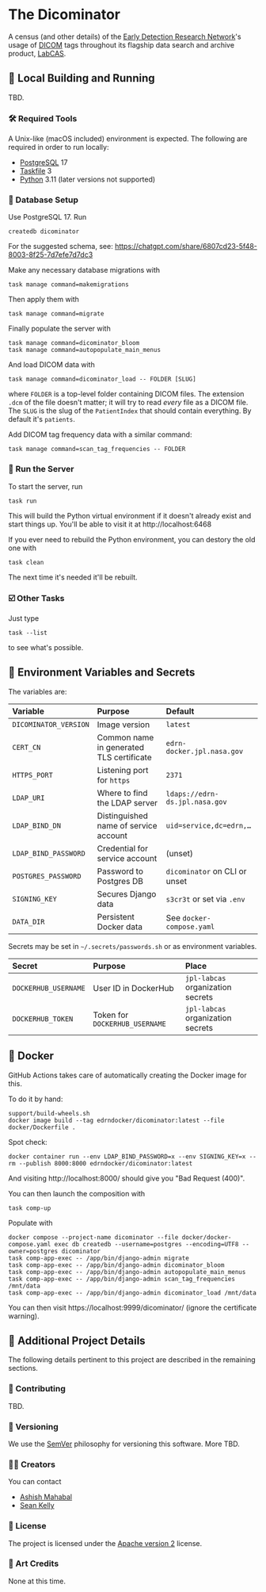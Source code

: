 # The Dicominator

A census (and other details) of the [Early Detection Research Network](https://edrn.nci.nih.gov/)'s usage of [DICOM](https://www.dicomstandard.org/) tags throughout its flagship data search and archive product, [LabCAS](https://edrn-labcas.jpl.nasa.gov/).



## 👷 Local Building and Running

TBD.


### 🛠️ Required Tools

A Unix-like (macOS included) environment is expected. The following are required in order to run locally:

- [PostgreSQL](https://www.postgresql.org/) 17
- [Taskfile](https://taskfile.dev/) 3
- [Python](https://www.python.org/) 3.11 (later versions not supported)



### 💽 Database Setup

Use PostgreSQL 17. Run

    createdb dicominator

For the suggested schema, see: https://chatgpt.com/share/6807cd23-5f48-8003-8f25-7d7efe7d7dc3

Make any necessary database migrations with

    task manage command=makemigrations

Then apply them with

    task manage command=migrate

Finally populate the server with

    task manage command=dicominator_bloom
    task manage command=autopopulate_main_menus

And load DICOM data with

    task manage command=dicominator_load -- FOLDER [SLUG]

where `FOLDER` is a top-level folder containing DICOM files. The extension `.dcm` of the file doesn't matter; it will try to read _every_ file as a DICOM file. The `SLUG` is the slug of the `PatientIndex` that should contain everything. By default it's `patients`.

Add DICOM tag frequency data with a similar command:

    task manage command=scan_tag_frequencies -- FOLDER


### 🏃 Run the Server

To start the server, run

    task run

This will build the Python virtual environment if it doesn't already exist and start things up. You'll be able to visit it at http://localhost:6468

If you ever need to rebuild the Python environment, you can destory the old one with

    task clean

The next time it's needed it'll be rebuilt.


### ☑️ Other Tasks

Just type

    task --list

to see what's possible.


## 🌱 Environment Variables and Secrets

The variables are:

| Variable                 | Purpose                                  | Default                        |
|:-------------------------|:-----------------------------------------|:-------------------------------|
| `DICOMINATOR_VERSION`    | Image version                            | `latest`                       |
| `CERT_CN`                | Common name in generated TLS certificate | `edrn-docker.jpl.nasa.gov`     |
| `HTTPS_PORT`             | Listening port for `https`               | `2371`                         |
| `LDAP_URI`               | Where to find the LDAP server            | `ldaps://edrn-ds.jpl.nasa.gov` |
| `LDAP_BIND_DN`           | Distinguished name of service account    | `uid=service,dc=edrn,…`        |
| `LDAP_BIND_PASSWORD`     | Credential for service account           | (unset)                        |
| `POSTGRES_PASSWORD`      | Password to Postgres DB                  | `dicominator` on CLI or unset  |
| `SIGNING_KEY`            | Secures Django data                      | `s3cr3t` or set via `.env`     |
| `DATA_DIR`               | Persistent Docker data                   | See `docker-compose.yaml`      |

Secrets may be set in `~/.secrets/passwords.sh` or as environment variables.

| Secret               | Purpose                        | Place                             |
|:---------------------|:-------------------------------|:----------------------------------|
| `DOCKERHUB_USERNAME` | User ID in DockerHub           | `jpl-labcas` organization secrets |
| `DOCKERHUB_TOKEN`    | Token for `DOCKERHUB_USERNAME` | `jpl-labcas` organization secrets |


## 🚢 Docker

GitHub Actions takes care of automatically creating the Docker image for this.

To do it by hand:

    support/build-wheels.sh
    docker image build --tag edrndocker/dicominator:latest --file docker/Dockerfile .

Spot check:

    docker container run --env LDAP_BIND_PASSWORD=x --env SIGNING_KEY=x --rm --publish 8000:8000 edrndocker/dicominator:latest

And visiting http://localhost:8000/ should give you "Bad Request (400)".

You can then launch the composition with

    task comp-up

Populate with

    docker compose --project-name dicominator --file docker/docker-compose.yaml exec db createdb --username=postgres --encoding=UTF8 --owner=postgres dicominator
    task comp-app-exec -- /app/bin/django-admin migrate
    task comp-app-exec -- /app/bin/django-admin dicominator_bloom
    task comp-app-exec -- /app/bin/django-admin autopopulate_main_menus
    task comp-app-exec -- /app/bin/django-admin scan_tag_frequencies /mnt/data
    task comp-app-exec -- /app/bin/django-admin dicominator_load /mnt/data

You can then visit https://localhost:9999/dicominator/ (ignore the certificate warning).

## 🔎 Additional Project Details

The following details pertinent to this project are described in the remaining sections.


### 👥 Contributing

TBD.


### 🔢 Versioning

We use the [SemVer](https://semver.org/) philosophy for versioning this software. More TBD.


### 👩‍🎨 Creators

You can contact

- [Ashish Mahabal](https://github.com/AshishMahabal)
- [Sean Kelly](https://github.com/nutjob4life)


### 📃 License

The project is licensed under the [Apache version 2](LICENSE.md) license.


### 🎨 Art Credits

None at this time.
